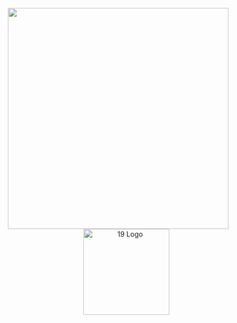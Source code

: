 
<p align="center">
    <img src="https://leetcard.jacoblin.cool/sdemey00?ext=activity" width="450" style="margin-left: 50px;"/>
  &nbsp;&nbsp;&nbsp;&nbsp;&nbsp;&nbsp;&nbsp;&nbsp;&nbsp;&nbsp;&nbsp;&nbsp;&nbsp;&nbsp;&nbsp;&nbsp;&nbsp;&nbsp;&nbsp;&nbsp;
    <img src="https://land.campus19.be/wp-content/uploads/2024/08/cropped-Design-sans-titre-26.png" alt="19 Logo" width="175" />
</p>



